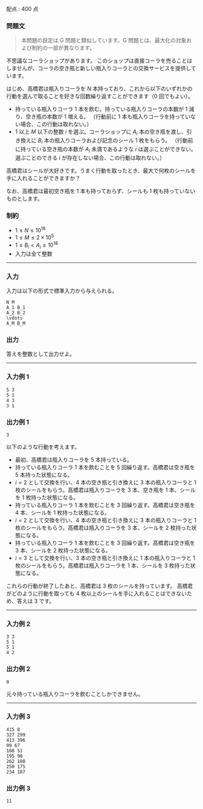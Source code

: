 配点 : $400$ 点

### 問題文

> 本問題の設定は G 問題と類似しています。G 問題とは、最大化の対象および制約の一部が異なります。

不思議なコーラショップがあります。 このショップは直接コーラを売ることはしませんが、コーラの空き瓶と新しい瓶入りコーラとの交換サービスを提供しています。

はじめ、高橋君は瓶入りコーラを $N$ 本持っており、これから以下のいずれかの行動を選んで取ることを好きな回数繰り返すことができます（$0$ 回でもよい）。

  * 持っている瓶入りコーラ $1$ 本を飲む。持っている瓶入りコーラの本数が $1$ 減り、空き瓶の本数が $1$ 増える。 （行動前に $1$ 本も瓶入りコーラを持っていない場合、この行動は取れない。）
  * $1$ 以上 $M$ 以下の整数 $i$ を選ぶ。コーラショップに $A_i$ 本の空き瓶を渡し、引き換えに $B_i$ 本の瓶入りコーラおよび記念のシール $1$ 枚をもらう。 （行動前に持っている空き瓶の本数が $A_i$ 未満であるような $i$ は選ぶことができない。 選ぶことのできる $i$ が存在しない場合、この行動は取れない。）



高橋君はシールが大好きです。うまく行動を取ったとき、最大で何枚のシールを手に入れることができますか？

なお、高橋君は最初空き瓶を $1$ 本も持っておらず、シールも $1$ 枚も持っていないものとします。

### 制約

  * $1\leq N \leq 10^{18}$
  * $1\leq M \leq 2\times 10^5$
  * $1\leq B_i < A_i \leq 10^{18}$
  * 入力は全て整数



* * *

### 入力

入力は以下の形式で標準入力から与えられる。
    
    
    N M
    A_1 B_1
    A_2 B_2
    \vdots
    A_M B_M

### 出力

答えを整数として出力せよ。

* * *

### 入力例 1
    
    
    5 3
    5 1
    4 3
    3 1

### 出力例 1
    
    
    3

以下のような行動を考えます。

  * 最初、高橋君は瓶入りコーラを $5$ 本持っている。
  * 持っている瓶入りコーラ $1$ 本を飲むことを $5$ 回繰り返す。高橋君は空き瓶を $5$ 本持った状態になる。
  * $i=2$ として交換を行い、$4$ 本の空き瓶と引き換えに $3$ 本の瓶入りコーラと $1$ 枚のシールをもらう。高橋君は瓶入りコーラを $3$ 本、空き瓶を $1$ 本、シールを $1$ 枚持った状態になる。
  * 持っている瓶入りコーラ $1$ 本を飲むことを $3$ 回繰り返す。高橋君は空き瓶を $4$ 本、シールを $1$ 枚持った状態になる。
  * $i=2$ として交換を行い、$4$ 本の空き瓶と引き換えに $3$ 本の瓶入りコーラと $1$ 枚のシールをもらう。高橋君は瓶入りコーラを $3$ 本、シールを $2$ 枚持った状態になる。
  * 持っている瓶入りコーラ $1$ 本を飲むことを $3$ 回繰り返す。高橋君は空き瓶を $3$ 本、シールを $2$ 枚持った状態になる。
  * $i=3$ として交換を行い、$3$ 本の空き瓶と引き換えに $1$ 本の瓶入りコーラと $1$ 枚のシールをもらう。高橋君は瓶入りコーラを $1$ 本、シールを $3$ 枚持った状態になる。



これらの行動が終了したあと、高橋君は $3$ 枚のシールを持っています。 高橋君がどのように行動を取っても $4$ 枚以上のシールを手に入れることはできないため、答えは $3$ です。

* * *

### 入力例 2
    
    
    3 3
    5 1
    5 1
    4 2

### 出力例 2
    
    
    0

元々持っている瓶入りコーラを飲むことしかできません。

* * *

### 入力例 3
    
    
    415 8
    327 299
    413 396
    99 67
    108 51
    195 98
    262 180
    250 175
    234 187

### 出力例 3
    
    
    11